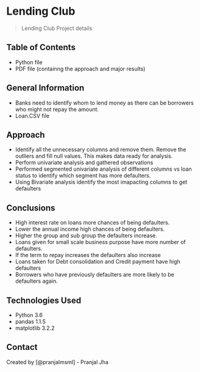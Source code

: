 # Lending Club
> Lending Club Project details


## Table of Contents
* Python file
* PDF file (containng the approach and major results)


<!-- You can include any other section that is pertinent to your problem -->

## General Information
- Banks need to identify whom to lend money as there can be borrowers who might not repay the amount.
- Loan.CSV file

## Approach

- Identify all the unnecessary columns and remove them. Remove the outliers and fill null values. This makes data ready for analysis.
- Perform univariate analysis and gathered observations
- Performed segmented univariate analysis of different columns vs loan status to identify which segment has more defaulters.
- Using Bivariate analysis identify the most imapacting columns to get defaulters

<!-- You don't have to answer all the questions - just the ones relevant to your project. -->

## Conclusions

- High interest rate on loans more chances of being defaulters.
- Lower the annual income high chances of being defaulters.
- Higher the group and sub group the defaulters increase.
- Loans given for small scale business purpose have more number of defaulters.
- If the term to repay increases the defaulters also increase
- Loans taken for Debt consolidation and Credit payment have high defaulters
- Borrowers who have previously defaulters are more likely to be defaulters again.

<!-- You don't have to answer all the questions - just the ones relevant to your project. -->


## Technologies Used
- Python 3.6
- pandas 1.1.5
- matplotlib 3.2.2

<!-- As the libraries versions keep on changing, it is recommended to mention the version of library used in this project -->


## Contact
Created by [@pranjalmsml] - Pranjal Jha


<!-- Optional -->
<!-- ## License -->
<!-- This project is open source and available under the [... License](). -->

<!-- You don't have to include all sections - just the one's relevant to your project -->
